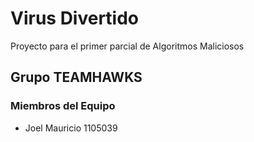 # Virus Divertido

Proyecto para el primer parcial de Algoritmos Maliciosos

## Grupo TEAMHAWKS

### Miembros del Equipo

- Joel Mauricio 1105039
